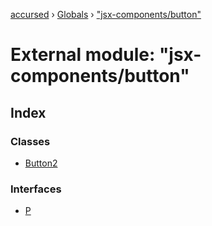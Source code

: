 [accursed](../README.md) › [Globals](../globals.md) › ["jsx-components/button"](_jsx_components_button_.md)

# External module: "jsx-components/button"

## Index

### Classes

* [Button2](../classes/_jsx_components_button_.button2.md)

### Interfaces

* [P](../interfaces/_jsx_components_button_.p.md)
